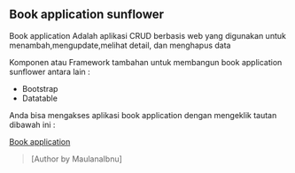 ## Book application sunflower

Book application Adalah aplikasi CRUD berbasis web yang digunakan untuk menambah,mengupdate,melihat detail, dan menghapus data

Komponen atau Framework tambahan  untuk membangun book application sunflower antara lain :

* Bootstrap
* Datatable

Anda bisa mengakses aplikasi book application dengan mengeklik tautan dibawah ini :

[Book application](https://sunflower-hp.herokuapp.com/)


> [Author by MaulanaIbnu] 
